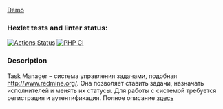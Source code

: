 [Demo](https://blooming-dawn-07467.herokuapp.com/)

### Hexlet tests and linter status:
[![Actions Status](https://github.com/infl4me/php-project-lvl4/workflows/hexlet-check/badge.svg)](https://github.com/infl4me/php-project-lvl4/actions)
[![PHP CI](https://github.com/infl4me/php-project-lvl4/actions/workflows/php-ci.yml/badge.svg)](https://github.com/infl4me/php-project-lvl4/actions/workflows/php-ci.yml)

### Description
Task Manager – система управления задачами, подобная http://www.redmine.org/. Она позволяет ставить задачи, назначать исполнителей и менять их статусы. Для работы с системой требуется регистрация и аутентификация. Полное описание [здесь](https://ru.hexlet.io/programs/php/projects/57)
